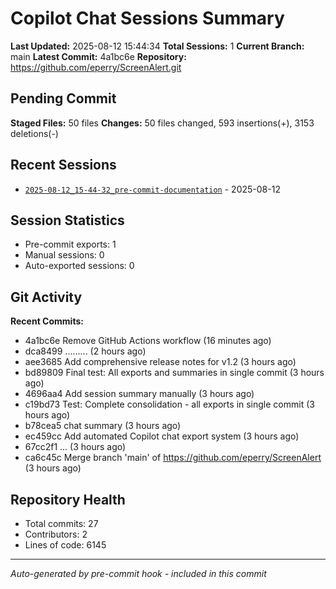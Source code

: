# Copilot Chat Sessions Summary

**Last Updated:** 2025-08-12 15:44:34
**Total Sessions:** 1
**Current Branch:** main
**Latest Commit:** 4a1bc6e
**Repository:** https://github.com/eperry/ScreenAlert.git

## Pending Commit

**Staged Files:** 50 files
**Changes:**  50 files changed, 593 insertions(+), 3153 deletions(-)

## Recent Sessions

- [`2025-08-12_15-44-32_pre-commit-documentation`](C:/Users/Ed/OneDrive/Documents/Development/ScreenAlert/docs/copilot-chats/2025-08-12_15-44-32_pre-commit-documentation.md) - 2025-08-12

## Session Statistics

- Pre-commit exports: 1
- Manual sessions: 0
- Auto-exported sessions: 0

## Git Activity

**Recent Commits:**
- 4a1bc6e  Remove GitHub Actions workflow (16 minutes ago)
- dca8499 ......... (2 hours ago)
- aee3685  Add comprehensive release notes for v1.2 (3 hours ago)
- bd89809  Final test: All exports and summaries in single commit (3 hours ago)
- 4696aa4 Add session summary manually (3 hours ago)
- c19bd73 Test: Complete consolidation - all exports in single commit (3 hours ago)
- b78cea5 chat summary (3 hours ago)
- ec459cc Add automated Copilot chat export system (3 hours ago)
- 67cc2f1 ... (3 hours ago)
- ca6c45c Merge branch 'main' of https://github.com/eperry/ScreenAlert (3 hours ago)

## Repository Health

- Total commits: 27
- Contributors: 2
- Lines of code: 6145

---
*Auto-generated by pre-commit hook - included in this commit*

